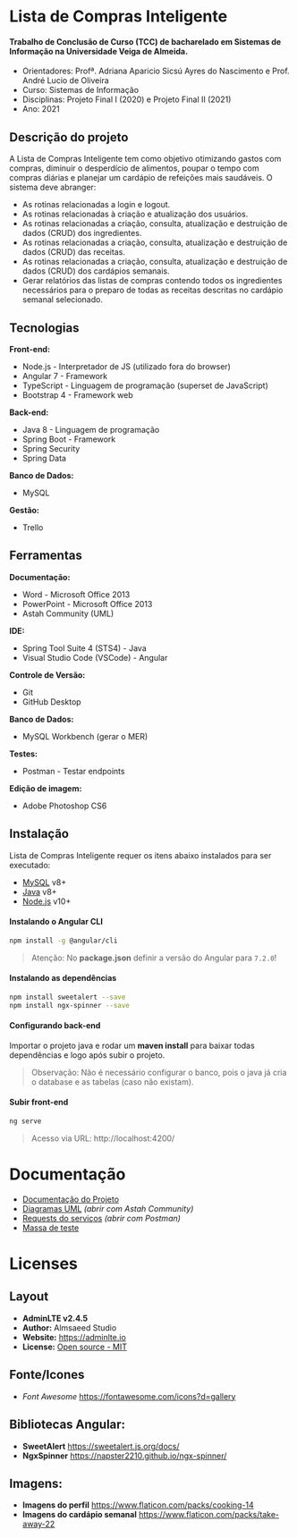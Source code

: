 # Lista de Compras Inteligente

#### Trabalho de Conclusão de Curso (TCC) de bacharelado em Sistemas de Informação na Universidade Veiga de Almeida.

- Orientadores: Profª. Adriana Aparicio Sicsú Ayres do Nascimento e Prof. André Lucio de Oliveira
- Curso: Sistemas de Informação
- Disciplinas: Projeto Final I (2020) e Projeto Final II (2021)
- Ano: 2021

## Descrição do projeto
A Lista de Compras Inteligente tem como objetivo otimizando gastos com compras, diminuir o desperdício de alimentos, poupar o tempo com compras diárias e planejar um cardápio de refeições mais saudáveis.
O sistema deve abranger:
- As rotinas relacionadas a login e logout.
- As rotinas relacionadas à criação e atualização dos usuários.
- As rotinas relacionadas a criação, consulta, atualização e destruição de dados (CRUD) dos ingredientes.
- As rotinas relacionadas a criação, consulta, atualização e destruição de dados (CRUD) das receitas.
- As rotinas relacionadas a criação, consulta, atualização e destruição de dados (CRUD) dos cardápios semanais.
- Gerar relatórios das listas de compras contendo todos os ingredientes necessários para o preparo de todas as receitas descritas no cardápio semanal selecionado.

## Tecnologias

**Front-end:**
- Node.js - Interpretador de JS (utilizado fora do browser)
- Angular 7 - Framework
- TypeScript - Linguagem de programação (superset de JavaScript)
- Bootstrap 4 - Framework web

**Back-end:**
- Java 8 - Linguagem de programação
- Spring Boot - Framework
- Spring Security
- Spring Data

**Banco de Dados:**
- MySQL

**Gestão:**
- Trello

## Ferramentas
**Documentação:**
- Word - Microsoft Office 2013
- PowerPoint - Microsoft Office 2013
- Astah Community (UML)

**IDE:**
- Spring Tool Suite 4 (STS4) - Java 
- Visual Studio Code (VSCode) - Angular

**Controle de Versão:**
- Git
- GitHub Desktop

**Banco de Dados:**
- MySQL Workbench (gerar o MER)

**Testes:**
- Postman - Testar endpoints

**Edição de imagem:**
- Adobe Photoshop CS6


## Instalação

Lista de Compras Inteligente requer os itens abaixo instalados para ser executado:
- [MySQL](https://dev.mysql.com/downloads/installer/) v8+
- [Java](https://www.oracle.com/java/technologies/downloads/) v8+
- [Node.js](https://nodejs.org/) v10+

#### Instalando o Angular CLI
```sh
npm install -g @angular/cli
```
> Atenção: No **package.json** definir a versão do Angular para `7.2.0`!


#### Instalando as dependências
```sh
npm install sweetalert --save
npm install ngx-spinner --save
```

#### Configurando back-end
Importar o projeto java e rodar um **maven install** para baixar todas dependências e logo após subir o projeto.
> Observação: Não é necessário configurar o banco, pois o java já cria o database e as tabelas (caso não existam).


#### Subir front-end
```sh
ng serve
```
> Acesso via URL: http://localhost:4200/

# Documentação
- [Documentação do Projeto](DOCUMENTACAO\PF2\tcc_lista_compras_inteligente_v5.pdf)
- [Diagramas UML](DOCUMENTACAO\UML\diagramas.asta) *(abrir com Astah Community)*
- [Requests do serviços](SCRIPTS\TCC.postman_collection.json) *(abrir com Postman)*
- [Massa de teste](SCRIPTS\SCRIPT_FIT_COMPLETO_2021.sql)


# Licenses

## Layout
- **AdminLTE v2.4.5**
- **Author:** Almsaeed Studio
- **Website:** <https://adminlte.io>
- **License:** [Open source - MIT](http://opensource.org/licenses/MIT)

## Fonte/Icones
- *Font Awesome* https://fontawesome.com/icons?d=gallery

## Bibliotecas Angular:
- **SweetAlert** https://sweetalert.js.org/docs/
- **NgxSpinner** https://napster2210.github.io/ngx-spinner/

## Imagens:
- **Imagens do perfil** https://www.flaticon.com/packs/cooking-14
- **Imagens do cardápio semanal** https://www.flaticon.com/packs/take-away-22